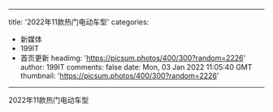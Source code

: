 
---
title: '2022年11款热门电动车型'
categories: 
 - 新媒体
 - 199IT
 - 首页更新
headimg: 'https://picsum.photos/400/300?random=2226'
author: 199IT
comments: false
date: Mon, 03 Jan 2022 11:05:40 GMT
thumbnail: 'https://picsum.photos/400/300?random=2226'
---

<div>   
2022年11款热门电动车型  
</div>
            